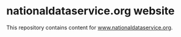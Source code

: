 # nationaldataservice.org website

This repository contains content for www.nationaldataservice.org.  
